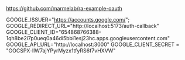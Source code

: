 https://github.com/marmelab/ra-example-oauth

GOOGLE_ISSUER="https://accounts.google.com/";
GOOGLE_REDIRECT_URL="http://localhost:5173/auth-callback"
GOOGLE_CLIENT_ID="654868766388-1qh8be2i7p0ueq0a46di5bbi1esj23hc.apps.googleusercontent.com"
GOOGLE_API_URL="http://localhost:3000"
GOOGLE_CLIENT_SECRET = "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"